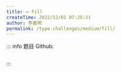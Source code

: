 ```yaml
---
title: ➖ Fill
createTime: 2022/12/01 07:25:31
author: 李嘉明
permalink: /type-challenges/medium/fill/
---
```


::: info 题目
Github: []()

```ts

```

:::
